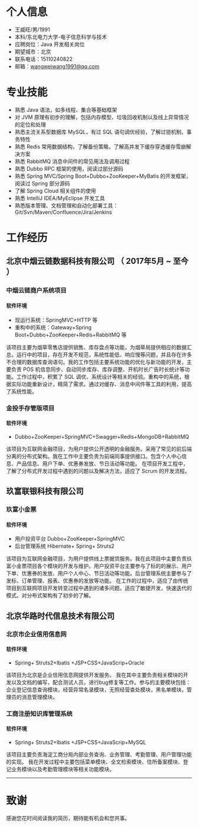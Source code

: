 
# 个人信息

 - 王威旺/男/1991 
 - 本科/东北电力大学-电子信息科学与技术 
 - 应聘岗位：Java 开发相关岗位
 - 期望城市：北京
- 联系电话：15110240822
- 邮箱：wangweiwang1991@qq.com


# 专业技能

- 熟悉 Java 语法，如多线程、集合等基础框架
- 对 JVM 原理有初步的理解，包括内存模型、垃圾回收机制以及线上异常情况的定位和处理
- 熟悉主流关系型数据库 MySQL，有过 SQL 语句调优经验，了解过锁机制、事务特性
- 熟悉 Redis 常用数据结构，了解备份策略，了解高并发下缓存穿透缓存雪崩解决方案
- 熟悉 RabbitMQ 消息中间件的常见用法及调用过程
- 熟悉 Dubbo RPC 框架的使用，阅读过部分源码
- 熟悉 Spring MVC/Spring Boot+Dubbo+ZooKeeper+MyBatis 的开发框架，阅读过 Spring 部分源码
- 了解 Spring Cloud 相关组件的使用
- 熟悉 IntelliJ IDEA/MyEclipse 开发工具
- 熟悉版本管理、文档管理和自动化部署工具：Git/Svn/Maven/Confluence/Jira/Jenkins


# 工作经历

## 北京中烟云链数据科技有限公司 （ 2017年5月 ~ 至今 ）

### 中烟云链商户系统项目
#### 软件环境
- 现运行系统：SpringMVC+HTTP 等
- 重构中的系统：Gateway+Spring Boot+Dubbo+ZooKeeper+Redis+RabbitMQ 等

该项目主要为烟草零售店提供销售、库存盘点等功能，为烟草局提供相应的数据汇总。运行中的项目，存在开发不规范，系统性能低、响应慢等问题，并且存在许多不合理的数据库查询语句。我的工作包括主要系统功能的优化与新功能的开发，主要负责 POS 机信息同步、自动同步库存、库存调整、开机时长广告时长统计等功能。工作过程中，积累了 SQL 调优、系统设计等相关的经验。重构中的系统，根据实际功能重新设计，精简了需求。通过对缓存、消息中间件等工具的利用，提高了系统性能。

### 金投手存管版项目 
#### 软件环境
- Dubbo+ZooKeeper+SpringMVC+Swagger+Redis+MongoDB+RabbitMQ

该项目为互联网金融项目，为用户提供公开透明的金融服务。采用了常见的前后端分离的分布式架构。我在工作中主要负责为前端同事提供接口。包含个人中心信息、产品信息、用户下单、优惠券发放、节日活动等功能。
在项目开发工程中，了解了分布式开发过程中遇到的问题以及解决方法，适应了 Scrum 的开发流程。


## 玖富联银科技有限公司

### 玖富小金票

#### 软件环境
- 用户投资平台 Dubbo+ZooKeeper+SpringMVC 
- 后台管理系统 Hibernate+ Spring+ Struts2

该项目为互联网金融项目，为用户提供线上票据贷服务。我在此项目中主要负责玖富小金票项目各个模块的开发与维护。用户投资平台主要参与了标的的展示、用户下单、优惠券的发放、用户个人中心、节日活动等功能。后台管理系统主要参与了发标、订单管理、报表、优惠券的发放等功能。
在工作的过程中，适应了由传统项目到互联网项目开发转变过程中遇到的诸多问题。适应了敏捷开发，快速迭代的模式。对分布式架构有了初步的了解。


## 北京华路时代信息技术有限公司

### 北京市企业信用信息网

#### 软件环境
- Spring+ Struts2+Ibatis +JSP+CSS+JavaScrip+Oracle

该项目为北京是企业信用信息网提供开发服务。
我在其中主要负责相关模块的开发以及文档的编写，配合测试人员，进行bug修复等工作。参与的主要模块包括：企业登记信息查询模块，经营异常名录模块，无照经营查处模块，黑名单模块，管理员的消息管理模块。

### 工商注册知识库管理系统
#### 软件环境
- Spring+ Struts2+Ibatis +JSP+CSS+JavaScrip+MySQL

该项目主要负责海淀工商分局内部业务查询、业务管理、考勤管理、用户管理功能的实现。
我在开发过程中主要包括菜单模块、全文检索模块、住所备案模块、登记业务模块以及考勤管理模块等相关功能模块。

* * *

# 致谢
感谢您花时间阅读我的简历，期待能有机会和您共事。
